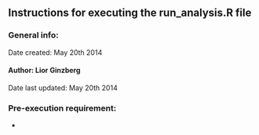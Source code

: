 ## Instructions for executing the run_analysis.R file
### General info:
Date created: May 20th 2014
#### Author: Lior Ginzberg
Date last updated: May 20th 2014
### Pre-execution requirement:
* 
